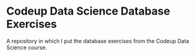 # Codeup Data Science Database Exercises

A repository in which I put the database exercises from the Codeup Data Science course.
